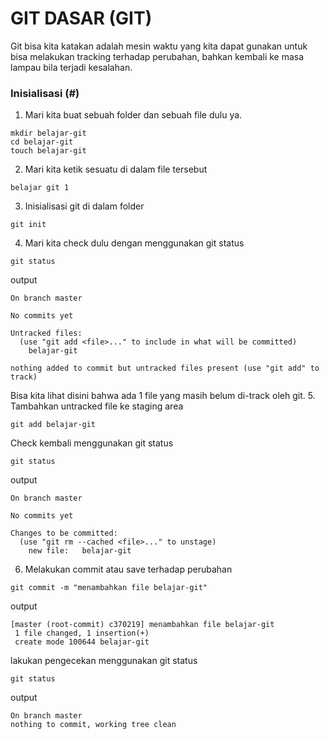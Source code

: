 # GIT DASAR (GIT)
Git bisa kita katakan adalah mesin waktu yang kita dapat gunakan untuk bisa melakukan tracking terhadap perubahan, bahkan kembali ke masa
lampau bila terjadi kesalahan.
### **Inisialisasi (#)**
1. Mari kita buat sebuah folder dan sebuah file dulu ya.
```
mkdir belajar-git
cd belajar-git
touch belajar-git
```
2. Mari kita ketik sesuatu di dalam file tersebut
```
belajar git 1
```
3. Inisialisasi git di dalam folder
```
git init
```
4. Mari kita check dulu dengan menggunakan git status
```
git status
```
output
```
On branch master

No commits yet

Untracked files:
  (use "git add <file>..." to include in what will be committed)
	belajar-git

nothing added to commit but untracked files present (use "git add" to track)
```
Bisa kita lihat disini bahwa ada 1 file yang masih belum di-track oleh git.
5. Tambahkan untracked file ke staging area
```
git add belajar-git
```
Check kembali menggunakan git status
```
git status
```
output
```
On branch master

No commits yet

Changes to be committed:
  (use "git rm --cached <file>..." to unstage)
	new file:   belajar-git
```
6. Melakukan commit atau save terhadap perubahan
```
git commit -m "menambahkan file belajar-git"
```
output
```
[master (root-commit) c370219] menambahkan file belajar-git
 1 file changed, 1 insertion(+)
 create mode 100644 belajar-git
```
lakukan pengecekan menggunakan git status
```
git status
```
output
```
On branch master
nothing to commit, working tree clean
```
